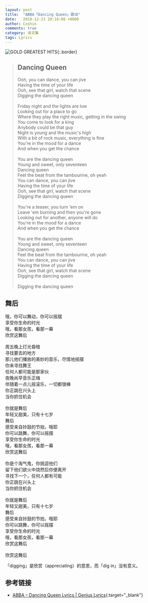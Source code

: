 ```yaml
---
layout: post
title:  "ABBA「Dancing Queen」歌词"
date:   2018-12-23 20:16:08 +0800
author: Coshin
comments: true
category: 译文集
tags: Lyrics
---
```

![GOLD GREATEST HITS](https://is1-ssl.mzstatic.com/image/thumb/Music128/v4/88/92/4c/88924c01-6fb3-8616-f0b3-881b1ed09e03/source/600x600bb.jpg){:.border}

<blockquote class="original">
  <h2>Dancing Queen</h2>
  <p>
    Ooh, you can dance, you can jive<br>
    Having the time of your life<br>
    Ooh, see that girl, watch that scene<br>
    Digging the dancing queen<br>
    <br>
    Friday night and the lights are low<br>
    Looking out for a place to go<br>
    Where they play the right music, getting in the swing<br>
    You come to look for a king<br>
    Anybody could be that guy<br>
    Night is young and the music's high<br>
    With a bit of rock music, everything is fine<br>
    You're in the mood for a dance<br>
    And when you get the chance<br>
    <br>
    You are the dancing queen<br>
    Young and sweet, only seventeen<br>
    Dancing queen<br>
    Feel the beat from the tambourine, oh yeah<br>
    You can dance, you can jive<br>
    Having the time of your life<br>
    Ooh, see that girl, watch that scene<br>
    Digging the dancing queen<br>
    <br>
    You're a teaser, you turn 'em on<br>
    Leave 'em burning and then you're gone<br>
    Looking out for another, anyone will do<br>
    You're in the mood for a dance<br>
    And when you get the chance<br>
    <br>
    You are the dancing queen<br>
    Young and sweet, only seventeen<br>
    Dancing queen<br>
    Feel the beat from the tambourine, oh yeah<br>
    You can dance, you can jive<br>
    Having the time of your life<br>
    Ooh, see that girl, watch that scene<br>
    Digging the dancing queen<br>
    <br>
    Digging the dancing queen
  </p>
</blockquote>

<div class="translation">
  <h2>舞后</h2>
  <p>
    哦，你可以舞动，你可以摇摆<br>
    享受你生命的时光<br>
    哦，看那女孩，看那一幕<br>
    欣赏这舞后<br>
    <br>
    周五晚上灯光昏暗<br>
    寻找要去的地方<br>
    那儿他们播放的美妙的音乐，尽情地摇摆<br>
    你来寻找舞王<br>
    任何人都可能是那家伙<br>
    夜晚尚早音乐正嗨<br>
    伴随着一点儿摇滚乐，一切都很棒<br>
    你正跳在兴头上<br>
    当你抓住机会<br>
    <br>
    你就是舞后<br>
    年轻又甜美，只有十七岁<br>
    舞后<br>
    感受来自铃鼓的节拍，哦耶<br>
    你可以跳舞，你可以摇摆<br>
    享受你生命的时光<br>
    哦，看那女孩，看那一幕<br>
    欣赏这舞后<br>
    <br>
    你是个淘气鬼，你挑逗他们<br>
    留下他们欲火中烧然后你便离开<br>
    寻找下一个，任何人都有可能<br>
    你正跳在兴头上<br>
    当你抓住机会<br>
    <br>
    你就是舞后<br>
    年轻又甜美，只有十七岁<br>
    舞后<br>
    感受来自铃鼓的节拍，哦耶<br>
    你可以跳舞，你可以摇摆<br>
    享受你生命的时光<br>
    哦，看那女孩，看那一幕<br>
    欣赏这舞后<br>
    <br>
    欣赏这舞后
  </p>
</div>

「digging」是欣赏（appreciating）的意思，而「dig in」没有意义。

## 参考链接

* [ABBA – Dancing Queen Lyrics \| Genius Lyrics](https://genius.com/Abba-dancing-queen-lyrics){:target="_blank"}

